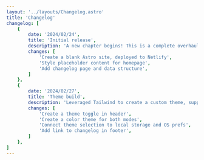 ```yaml
---
layout: '../layouts/Changelog.astro'
title: 'Changelog'
changelog: [
	{
		date: '2024/02/24',
		title: 'Initial release',
		description: 'A new chapter begins! This is a complete overhaul of my site using new technology, creating new content, and taking a very different development approach.',
		changes: [
			'Create a blank Astro site, deployed to Netlify',
			'Style placeholder content for homepage',
			'Add changelog page and data structure',
		]
	},
	{
		date: '2024/02/27',
		title: 'Theme build',
		description: 'Leveraged Tailwind to create a custom theme, supporting light and dark modes.',
		changes: [
			'Create a theme toggle in header',
			'Create a color theme for both modes',
			'Connect theme selection to local storage and OS prefs',
			'Add link to changelog in footer',
		]
	},
]
---
```

